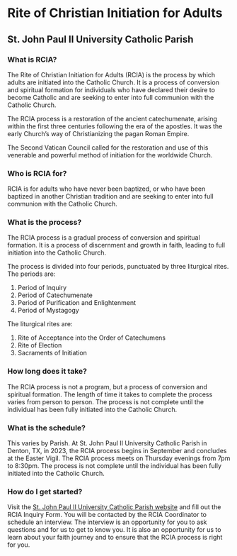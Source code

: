 # Rite of Christian Initiation for Adults
## St. John Paul II University Catholic Parish

### What is RCIA?
The Rite of Christian Initiation for Adults (RCIA) is the process by which adults are initiated into the Catholic Church. It is a process of conversion and spiritual formation for individuals who have declared their desire to become Catholic and are seeking to enter into full communion with the Catholic Church.

The RCIA process is a restoration of the ancient catechumenate, arising within the first three centuries following the era of the apostles. It was the early Church’s way of Christianizing the pagan Roman Empire.

The Second Vatican Council called for the restoration and use of this venerable and powerful method of initiation for the worldwide Church.

### Who is RCIA for?
RCIA is for adults who have never been baptized, or who have been baptized in another Christian tradition and are seeking to enter into full communion with the Catholic Church.

### What is the process?
The RCIA process is a gradual process of conversion and spiritual formation. It is a process of discernment and growth in faith, leading to full initiation into the Catholic Church.

The process is divided into four periods, punctuated by three liturgical rites. The periods are:

1. Period of Inquiry
2. Period of Catechumenate
3. Period of Purification and Enlightenment
4. Period of Mystagogy

The liturgical rites are:

1. Rite of Acceptance into the Order of Catechumens
2. Rite of Election
3. Sacraments of Initiation

### How long does it take?
The RCIA process is not a program, but a process of conversion and spiritual formation. The length of time it takes to complete the process varies from person to person. The process is not complete until the individual has been fully initiated into the Catholic Church.

### What is the schedule?
This varies by Parish.  At St. John Paul II University Catholic Parish in Denton, TX, in 2023, the RCIA process begins in September and concludes at the Easter Vigil.  The RCIA process meets on Thursday evenings from 7pm to 8:30pm.  The process is not complete until the individual has been fully initiated into the Catholic Church.

### How do I get started?
Visit the [St. John Paul II University Catholic Parish website](https://jp2denton.org/rcia) and fill out the RCIA Inquiry Form.  You will be contacted by the RCIA Coordinator to schedule an interview.  The interview is an opportunity for you to ask questions and for us to get to know you.  It is also an opportunity for us to learn about your faith journey and to ensure that the RCIA process is right for you.




